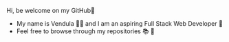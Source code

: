 Hi, be welcome on my GitHub👋
- My name is Vendula 💁‍♀️ and I am an aspiring Full Stack Web Developer 🐢
- Feel free to browse through my repositories 📚 🔗
